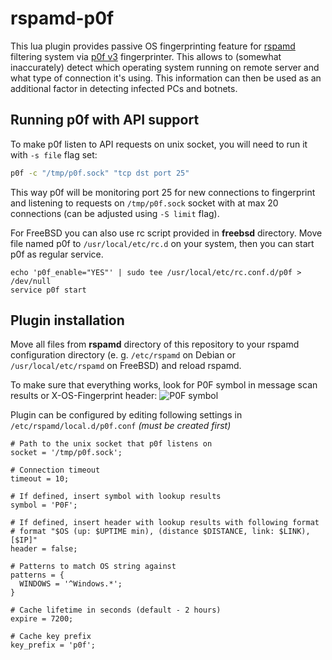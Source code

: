 # rspamd-p0f

This lua plugin provides passive OS fingerprinting feature for [rspamd](https://github.com/rspamd/rspamd) filtering system via [p0f v3](https://github.com/p0f/p0f) fingerprinter. This allows to (somewhat inaccurately) detect which operating system running on remote server and what type of connection it's using. This information can then be used as an additional factor in detecting infected PCs and botnets.

## Running p0f with API support
To make p0f listen to API requests on unix socket, you will need to run it with `-s file` flag set:  
```bash
p0f -c "/tmp/p0f.sock" "tcp dst port 25"
```
This way p0f will be monitoring port 25 for new connections to fingerprint and listening to requests on `/tmp/p0f.sock` socket with at max 20 connections (can be adjusted using `-S limit` flag).

For FreeBSD you can also use rc script provided in __freebsd__ directory. Move file named p0f to `/usr/local/etc/rc.d` on your system, then you can start p0f as regular service.
```
echo 'p0f_enable="YES"' | sudo tee /usr/local/etc/rc.conf.d/p0f > /dev/null
service p0f start
```

## Plugin installation
Move all files from __rspamd__ directory of this repository to your rspamd configuration directory (e. g. `/etc/rspamd` on Debian or `/usr/local/etc/rspamd` on FreeBSD) and reload rspamd.

To make sure that everything works, look for P0F symbol in message scan results or X-OS-Fingerprint header:
![P0F symbol](https://user-images.githubusercontent.com/16575433/64826636-f8c03680-d5c9-11e9-86fc-b0ab1eda7ee4.png)

Plugin can be configured by editing following settings in `/etc/rspamd/local.d/p0f.conf` _(must be created first)_
```
# Path to the unix socket that p0f listens on
socket = '/tmp/p0f.sock';

# Connection timeout
timeout = 10;

# If defined, insert symbol with lookup results
symbol = 'P0F';

# If defined, insert header with lookup results with following format
# format "$OS (up: $UPTIME min), (distance $DISTANCE, link: $LINK), [$IP]"
header = false;

# Patterns to match OS string against
patterns = {
  WINDOWS = '^Windows.*';
}

# Cache lifetime in seconds (default - 2 hours)
expire = 7200;

# Cache key prefix
key_prefix = 'p0f';
```
